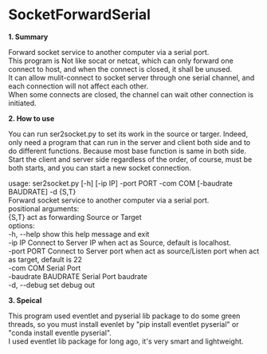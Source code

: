 # SocketForwardSerial
**1. Summary**

Forward socket service to another computer via a serial port.  
This program is Not like socat or netcat, which can only forward one connect to host, and when the connect is closed, it shall be unused.  
It can allow mulit-connect to socket server through one serial channel, and each connection will not affect each other.  
When some connects are closed, the channel can wait other connection is initiated.

**2. How to use**

You can run ser2socket.py to set its work in the source or targer. Indeed, only need a program that can run in the server and client both side and to do different functions. Because most base function is same in both side.  
Start the client and server side regardless of the order, of course, must be both starts, and you can start a new socket connection.

usage: ser2socket.py [-h] [-ip IP] -port PORT -com COM [-baudrate BAUDRATE] -d {S,T}  
Forward socket service to another computer via a serial port.  
positional arguments:  
  {S,T}               act as forwarding Source or Target  
options:  
  -h, --help          show this help message and exit    
  -ip IP              Connect to Server IP when act as Source, default is localhost.    
  -port PORT          Connect to Server port when act as source/Listen port when act as target, default is 22    
  -com COM            Serial Port    
  -baudrate BAUDRATE  Serial Port baudrate  
  -d, --debug         set debug out
  
  **3. Speical**
  
  
  This program used eventlet and pyserial lib package to do some green threads, so you must install evenlet by "pip install eventlet pyserial" or "conda install eventle pyserial".    
  I used eventlet lib package for long ago, it's very smart and lightweight.
